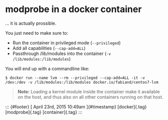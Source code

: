 modprobe in a docker container
==============================

... it is actually prossible.

You just need to make sure to:

-   Run the container in privileged mode (`--privileged`)
-   Add all capabilities (`--cap-add=ALL`)
-   Passthrough /lib/modules into the container
    (`-v /lib/modules:/lib/modules`)

You will end up with a commandline like:

    $ docker run --name lvm --rm --privileged --cap-add=ALL -it -v /dev:/dev -v /lib/modules:/lib/modules docker.io/fabiand/centos7-lvm

> **Note:** Loading a kernel module inside the container make it
> available on the host, and thus also on all other containers running
> on that host.

::: {#footer}
[ April 23rd, 2015 10:49am ]{#timestamp} [docker]{.tag} [modprobe]{.tag}
[container]{.tag}
:::
